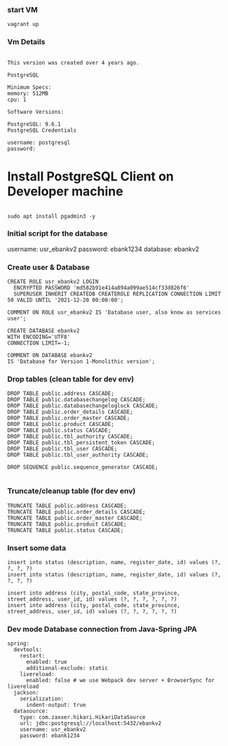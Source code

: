 ### start VM

```
vagrant up
```

### Vm Details
```

This version was created over 4 years ago.

PostgreSQL

Minimum Specs:
memory: 512MB
cpu: 1

Software Versions:

PostgreSQL: 9.6.1
PostgreSQL Credentials

username: postgresql
password:

```

# Install PostgreSQL Client on Developer machine 
```

sudo apt install pgadmin3 -y

```



### Initial script for the database
username: usr_ebankv2
password: ebank1234
database: ebankv2

### Create user & Database
```
CREATE ROLE usr_ebankv2 LOGIN
  ENCRYPTED PASSWORD 'md582b91e414a894a099ae514cf33d826f6'
  SUPERUSER INHERIT CREATEDB CREATEROLE REPLICATION CONNECTION LIMIT 50 VALID UNTIL '2021-12-20 00:00:00';

COMMENT ON ROLE usr_ebankv2 IS 'Database user, also know as services user';

CREATE DATABASE ebankv2
WITH ENCODING='UTF8'
CONNECTION LIMIT=-1;

COMMENT ON DATABASE ebankv2
IS 'Database for Version 1-Monolithic version';

```

### Drop tables (clean table for dev env)
```
DROP TABLE public.address CASCADE;
DROP TABLE public.databasechangelog CASCADE;
DROP TABLE public.databasechangeloglock CASCADE;
DROP TABLE public.order_details CASCADE;
DROP TABLE public.order_master CASCADE;
DROP TABLE public.product CASCADE;
DROP TABLE public.status CASCADE;
DROP TABLE public.tbl_authority CASCADE;
DROP TABLE public.tbl_persistent_token CASCADE;
DROP TABLE public.tbl_user CASCADE;
DROP TABLE public.tbl_user_authority CASCADE;

DROP SEQUENCE public.sequence_generator CASCADE;


```

### Truncate/cleanup table (for dev env)
```
TRUNCATE TABLE public.address CASCADE;
TRUNCATE TABLE public.order_details CASCADE;
TRUNCATE TABLE public.order_master CASCADE;
TRUNCATE TABLE public.product CASCADE;
TRUNCATE TABLE public.status CASCADE;
```

### Insert some data
```
insert into status (description, name, register_date, id) values (?, ?, ?, ?)
insert into status (description, name, register_date, id) values (?, ?, ?, ?)

insert into address (city, postal_code, state_province, street_address, user_id, id) values (?, ?, ?, ?, ?, ?)
insert into address (city, postal_code, state_province, street_address, user_id, id) values (?, ?, ?, ?, ?, ?)

```

### Dev mode Database connection from Java-Spring JPA
```
spring:
  devtools:
    restart:
      enabled: true
      additional-exclude: static
    livereload:
      enabled: false # we use Webpack dev server + BrowserSync for livereload
  jackson:
    serialization:
      indent-output: true
  datasource:
    type: com.zaxxer.hikari.HikariDataSource
    url: jdbc:postgresql://localhost:5432/ebankv2
    username: usr_ebankv2
    password: ebank1234
```

